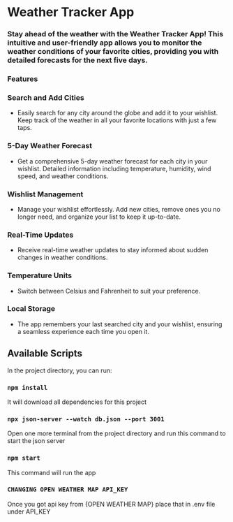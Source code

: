 # Weather Tracker App

### Stay ahead of the weather with the Weather Tracker App! This intuitive and user-friendly app allows you to monitor the weather conditions of your favorite cities, providing you with detailed forecasts for the next five days.

### Features

### Search and Add Cities

- Easily search for any city around the globe and add it to your wishlist.
  Keep track of the weather in all your favorite locations with just a few taps.

### 5-Day Weather Forecast

- Get a comprehensive 5-day weather forecast for each city in your wishlist.
  Detailed information including temperature, humidity, wind speed, and weather conditions.

### Wishlist Management

- Manage your wishlist effortlessly.
  Add new cities, remove ones you no longer need, and organize your list to keep it up-to-date.

### Real-Time Updates

- Receive real-time weather updates to stay informed about sudden changes in weather conditions.

### Temperature Units

- Switch between Celsius and Fahrenheit to suit your preference.

### Local Storage

- The app remembers your last searched city and your wishlist, ensuring a seamless experience each time you open it.

## Available Scripts

In the project directory, you can run:

### `npm install`

It will download all dependencies for this project

### `npx json-server --watch db.json --port 3001`

Open one more terminal from the project directory and run this command to start the json server

### `npm start`

This command will run the app

### `CHANGING OPEN WEATHER MAP API_KEY`

Once you got api key from {OPEN WEATHER MAP} place that in .env file under API_KEY
